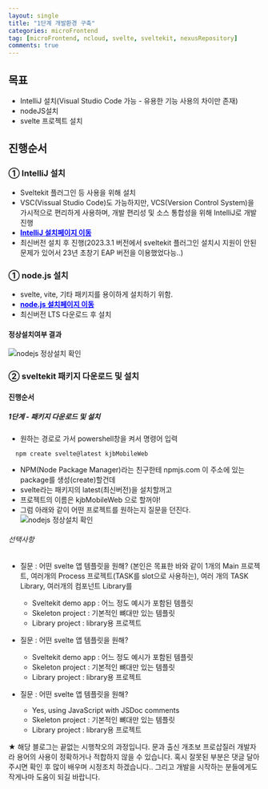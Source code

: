 ```yaml
---
layout: single
title: "1단계 개발환경 구축"
categories: microFrontend
tag: [microFrontend, ncloud, svelte, sveltekit, nexusRepository]
comments: true
---
```


## 목표
- IntelliJ 설치(Visual Studio Code 가능 - 유용한 기능 사용의 차이만 존재)
- nodeJS설치
- svelte 프로젝트 설치

## 진행순서

### ① IntelliJ 설치
- Sveltekit 플러그인 등 사용을 위해 설치
- VSC(Vissual Studio Code)도 가능하지만, VCS(Version Control System)을 가시적으로 편리하게 사용하며, 개발 편리성 및 소스 통합성을 위해 IntelliJ로 개발 진행
- <a href='https://www.jetbrains.com/ko-kr/idea/download/#section=windows' target='_blank' style="color:blue; font-weight:bold;">IntelliJ 설치페이지 이동</a>
- 최신버전 설치 후 진행(2023.3.1 버전에서 sveltekit 플러그인 설치시 지원이 안된 문제가 있어서 23년 초창기 EAP 버전을 이용했었다능..)

### ① node.js 설치
- svelte, vite, 기타 패키지를 용이하게 설치하기 위함.
- <a href='https://nodejs.org/ko/' target='_blank' style="color:blue; font-weight:bold;">node.js 설치페이지 이동</a>
- 최신버전 LTS 다운로드 후 설치
#### 정상설치여부 결과  
![nodejs 정상설치 확인](../../assets/images/microFrontend/2-1.png) 

### ② sveltekit 패키지 다운로드 및 설치

#### 진행순서

##### 1단계 - 패키지 다운로드 및 설치
- 원하는 경로로 가서 powershell창을 켜서 명령어 입력
```shell
  npm create svelte@latest kjbMobileWeb
```
- NPM(Node Package Manager)라는 친구한테 npmjs.com 이 주소에 있는 package를 생성(create)할건데
- svelte라는 패키지의 latest(최신버전)을 설치할꺼고  
- 프로젝트의 이름은 kjbMobileWeb 으로 할꺼야!
- 그럼 아래와 같이 어떤 프로젝트를 원하는지 질문을 던진다.
![nodejs 정상설치 확인](../../assets/images/microFrontend/2-2.png)

###### 선택사항
- 질문 : 어떤 svelte 앱 템플릿을 원해?
(본인은 목표한 바와 같이 1개의 Main 프로젝트, 여러개의 Process 프로젝트(TASK를 slot으로 사용하는), 여러 개의 TASK Library, 여러개의 컴포넌트 Library를  
  - Sveltekit demo app : 어느 정도 예시가 포함된 템플릿
  - Skeleton project : 기본적인 뼈대만 있는 템플릿
  - Library project :  library용 프로젝트

- 질문 : 어떤 svelte 앱 템플릿을 원해?
  - Sveltekit demo app : 어느 정도 예시가 포함된 템플릿
  - Skeleton project : 기본적인 뼈대만 있는 템플릿
  - Library project :  library용 프로젝트

- 질문 : 어떤 svelte 앱 템플릿을 원해?
  - Yes, using JavaScript with JSDoc comments
  - Skeleton project : 기본적인 뼈대만 있는 템플릿
  - Library project :  library용 프로젝트














★ 해당 블로그는 끝없는 시행착오의 과정입니다. 문과 출신 개초보 프로삽질러 개발자라 용어의 사용이 정확하거나 적합하지 않을 수 있습니다. 혹시 잘못된 부분은 댓글 달아주시면 확인 후 많이 배우며 시정조치 하겠습니다.. 그리고 개발을 시작하는 분들에게도 작게나마 도움이 되길 바랍니다.


























